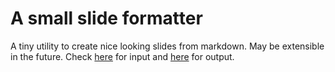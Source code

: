 # A small slide formatter

A tiny utility to create nice looking slides from markdown. May be extensible in the future. Check [here](https://github.com/profMagija/slimd/blob/master/examples/test.md?plain=1) for input and [here](https://github.com/profMagija/slimd/blob/master/examples/test.pdf) for output.